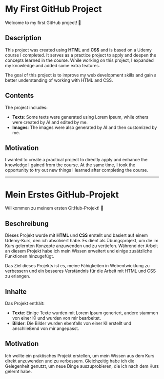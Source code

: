 # My First GitHub Project
Welcome to my first GitHub project! 🎉

## Description
This project was created using **HTML** and **CSS** and is based on a Udemy course I completed. It serves as a practice project to apply and deepen the concepts learned in the course. While working on this project, I expanded my knowledge and added some extra features.

The goal of this project is to improve my web development skills and gain a better understanding of working with HTML and CSS.

## Contents
The project includes:
- **Texts**: Some texts were generated using Lorem Ipsum, while others were created by AI and edited by me.
- **Images**: The images were also generated by AI and then customized by me.

## Motivation
I wanted to create a practical project to directly apply and enhance the knowledge I gained from the course. At the same time, I took the opportunity to try out new things I learned after completing the course.

---

# Mein Erstes GitHub-Projekt
Willkommen zu meinem ersten GitHub-Projekt! 🎉

## Beschreibung
Dieses Projekt wurde mit **HTML** und **CSS** erstellt und basiert auf einem Udemy-Kurs, den ich absolviert habe. Es dient als Übungsprojekt, um die im Kurs gelernten Konzepte anzuwenden und zu vertiefen. Während der Arbeit an diesem Projekt habe ich mein Wissen erweitert und einige zusätzliche Funktionen hinzugefügt.

Das Ziel dieses Projekts ist es, meine Fähigkeiten in Webentwicklung zu verbessern und ein besseres Verständnis für die Arbeit mit HTML und CSS zu erlangen.

## Inhalte
Das Projekt enthält:
- **Texte**: Einige Texte wurden mit Lorem Ipsum generiert, andere stammen von einer KI und wurden von mir bearbeitet.
- **Bilder**: Die Bilder wurden ebenfalls von einer KI erstellt und anschließend von mir angepasst.

## Motivation
Ich wollte ein praktisches Projekt erstellen, um mein Wissen aus dem Kurs direkt anzuwenden und zu verbessern. Gleichzeitig habe ich die Gelegenheit genutzt, um neue Dinge auszuprobieren, die ich nach dem Kurs gelernt habe.
